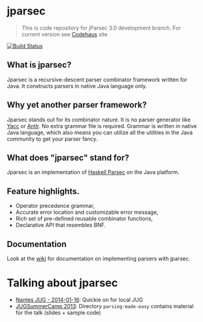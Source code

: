 jparsec
=======

> This is code repository for jParsec 3.0 development branch. For current version see [Codehaus](http://jparsec.codehaus.org/) site

[![Build Status](https://travis-ci.org/abailly/jparsec.png)](https://travis-ci.org/abailly/jparsec)

## What is jparsec?

Jparsec is a recursive-descent parser combinator framework written for Java. It constructs parsers in native Java language only.

## Why yet another parser framework?

Jparsec stands out for its combinator nature. It is no parser generator like [Yacc](http://dinosaur.compilertools.net/) or [Antlr](http://www.antlr.org/). No extra grammar file is required. Grammar is written in native Java language, which also means you can utilize all the utilities in the Java community to get your parser fancy.

## What does "jparsec" stand for?

Jparsec is an implementation of [Haskell Parsec](http://www.haskell.org/haskellwiki/Parsec) on the Java platform.

## Feature highlights.

* Operator precedence grammar,
* Accurate error location and customizable error message,
* Rich set of pre-defined reusable combinator functions,
* Declarative API that resembles BNF.

## Documentation

Look at the [wiki](https://github.com/abailly/jparsec/wiki) for documentation on implementing parsers with jparsec.

# Talking about jparsec

* [Nantes JUG - 2014-01-16](http://nantesjug.org/#/events/2014_01_20): Quickie on
  for local JUG
* [JUGSummerCamp 2013](http://www.jugsummercamp.com/edition/4): Directory `parsing-made-easy` contains material for the talk (slides + sample code)
